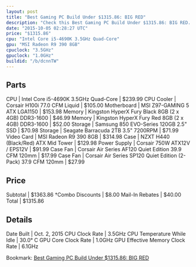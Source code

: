 ```yaml
---
layout: post
title: "Best Gaming PC Build Under $1315.86: BIG RED"
description: "Check this Best Gaming PC Build Under $1315.86: BIG RED. CPU: Intel Core i5-4690K 3.5GHz Quad-Core, CPU Cooler: Corsair H100i 77.0 CFM Liquid, Motherboard: MSI Z97-GAMING "
date: "2015-10-05 02:28:27 UTC"
price: "$1315.86"
cpu: "Intel Core i5-4690K 3.5GHz Quad-Core"
gpu: "MSI Radeon R9 390 8GB"
cpuclock: "3.5GHz"
gpuclock: "1.0GHz"
buildid: "/b/dcnnTW"
---
```


## Parts

CPU | Intel Core i5-4690K 3.5GHz Quad-Core | $239.99
CPU Cooler | Corsair H100i 77.0 CFM Liquid | $105.00
Motherboard | MSI Z97-GAMING 5 ATX LGA1150 | $153.98
Memory | Kingston HyperX Fury Black 8GB (2 x 4GB) DDR3-1600 | $46.99
Memory | Kingston HyperX Fury Red 8GB (2 x 4GB) DDR3-1600 | $52.00
Storage | Samsung 850 EVO-Series 120GB 2.5" SSD | $70.98
Storage | Seagate Barracuda 2TB 3.5" 7200RPM | $71.99
Video Card | MSI Radeon R9 390 8GB | $314.98
Case | NZXT H440 (Black/Red) ATX Mid Tower | $129.98
Power Supply | Corsair 750W ATX12V / EPS12V | $91.99
Case Fan | Corsair Air Series AF120 Quiet Edition 39.9 CFM 120mm | $17.99
Case Fan | Corsair Air Series SP120 Quiet Edition (2-Pack) 37.9 CFM 120mm | $27.99

## Price

Subtotal | $1363.86
†Combo Discounts | $8.00
Mail-In Rebates | $40.00
Total | $1315.86

## Details

Date Built | Oct. 2, 2015
CPU Clock Rate | 3.5GHz
CPU Temperature While Idle | 30.0° C
GPU Core Clock Rate | 1.0GHz
GPU Effective Memory Clock Rate | 6.1GHz

Bookmark: [Best Gaming PC Build Under $1315.86: BIG RED](http://pcbuilders.github.io/2015/10/05/best-gaming-pc-build-under-1315-dollars-dot-86-big-red/)
